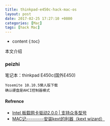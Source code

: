 ```yaml
---
title: thinkpad-e450c-hack-mac-os
layout: post
date: 2017-02-25 17:27:10 +0800 
categories: [Mac]
tags: [hack Mac]
---
```



* content
{:toc}


本文介绍                                                                                                                  











### peizhi
笔记本：thinkpad E450c(国外E450)

    Yosemite 10.10.5懒人版下载
    确认硬盘是AHCI控制器模式




#### Refrence
- [Intel 板载网卡驱动2.0.0 | 支持众多型号](https://imac.hk/intel-2-0-0-onboard-nic-driver-support-many-types.html#comments)
- [MAC记---------安装kext的利器（kext wizard）](http://benyouhui.it168.com/thread-1790322-1-1.html)